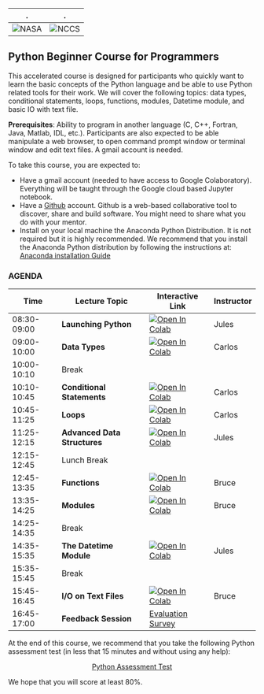 | . | . |
| - | - |
| ![NASA](http://www.nasa.gov/sites/all/themes/custom/nasatwo/images/nasa-logo.svg) | ![NCCS](https://www.nccs.nasa.gov/sites/default/files/NCCS_Logo_0.png) |

## Python Beginner Course for Programmers

This accelerated course is designed for participants who quickly want to learn the basic concepts of the Python language and be able to use Python related tools for their work. We will cover the following topics: data types, conditional statements, loops, functions, modules, Datetime module, and basic IO with text file.


**Prerequisites**: Ability to program in another language (C, C++, Fortran, Java, Matlab, IDL, etc.). Participants are also expected to be able manipulate a web browser, to open command prompt window or terminal window and edit text files. A gmail account is needed.

To take this course, you are expected to:

- Have a gmail account (needed to have access to Google Colaboratory). Everything will be taught through the Google cloud based Jupyter notebook.
- Have a [Github](github.com) account. Github is a web-based collaborative
  tool to discover, share and build software. You might need to share what you do with your mentor.
- Install on your local machine the Anaconda Python Distribution. It is not required but it is highly recommended.
 We recommend that you install the Anaconda Python distribution by following the instructions at: [Anaconda installation Guide](https://docs.continuum.io/anaconda/install/)


### AGENDA


| Time | Lecture Topic | Interactive Link | Instructor |
|------|---------------|------------------|----------|
| 08:30-09:00 | **Launching Python** | [![Open In Colab](https://colab.research.google.com/assets/colab-badge.svg)](https://colab.research.google.com/github/astg606/py_materials/blob/master/welcome/introduction_python.ipynb) | Jules |
| 09:00-10:00 | **Data Types**  | [![Open In Colab](https://colab.research.google.com/assets/colab-badge.svg)](https://colab.research.google.com/github/astg606/py_materials/blob/master/data_types/python_data_types.ipynb) | Carlos |
| 10:00-10:10 | Break |  |  |
| 10:10-10:45 | **Conditional Statements**  | [![Open In Colab](https://colab.research.google.com/assets/colab-badge.svg)](https://colab.research.google.com/github/astg606/py_materials/blob/master/conditional_logic/introduction_conditionals.ipynb) | Carlos |
| 10:45-11:25 | **Loops** | [![Open In Colab](https://colab.research.google.com/assets/colab-badge.svg)](https://colab.research.google.com/github/astg606/py_materials/blob/master/loops/introduction_loops.ipynb) | Carlos |
| 11:25-12:15 | **Advanced Data Structures** | [![Open In Colab](https://colab.research.google.com/assets/colab-badge.svg)](https://colab.research.google.com/github/astg606/py_materials/blob/master/data_types/python_data_structures.ipynb) | Jules |
| 12:15-12:45 | Lunch Break |  |  |
| 12:45-13:35 | **Functions** | [![Open In Colab](https://colab.research.google.com/assets/colab-badge.svg)](https://colab.research.google.com/github/astg606/py_materials/blob/master/functions_modules/introduction_functions.ipynb) | Bruce |
| 13:35-14:25 | **Modules** | [![Open In Colab](https://colab.research.google.com/assets/colab-badge.svg)](https://colab.research.google.com/github/astg606/py_materials/blob/master/functions_modules/introduction_modules.ipynb) | Bruce |
| 14:25-14:35 | Break |  |  |
| 14:35-15:35 | **The Datetime Module** | [![Open In Colab](https://colab.research.google.com/assets/colab-badge.svg)](https://colab.research.google.com/github/astg606/py_materials/blob/master/datetime/introduction_datetime.ipynb) | Jules |
| 15:35-15:45 | Break |  |  |
| 15:45-16:45 | **I/O on Text Files** | [![Open In Colab](https://colab.research.google.com/assets/colab-badge.svg)](https://colab.research.google.com/github/astg606/py_materials/blob/master/input_output/introduction_io_text_files.ipynb) | Bruce |
| 16:45-17:00 | **Feedback Session** |  <a href="https://www.surveymonkey.com/r/223CBKZ"> Evaluation Survey </a> | |


At the end of this course, we recommend that you take the following Python assessment test
(in less that 15 minutes and without using any help):

<center>
<a href="https://forms.gle/PTV6xFCA21NYkqfp9">Python Assessment Test</a>
</center>

We hope that you will score at least 80%.

<!---
| 17:15-17:30 | **Feedback Session** |  |  |
| 17:15-17:30 | **Feedback Session** |  <a href="https://www.surveymonkey.com/r/PWQVXH5"> Evaluation Survey </a> | |
--->
